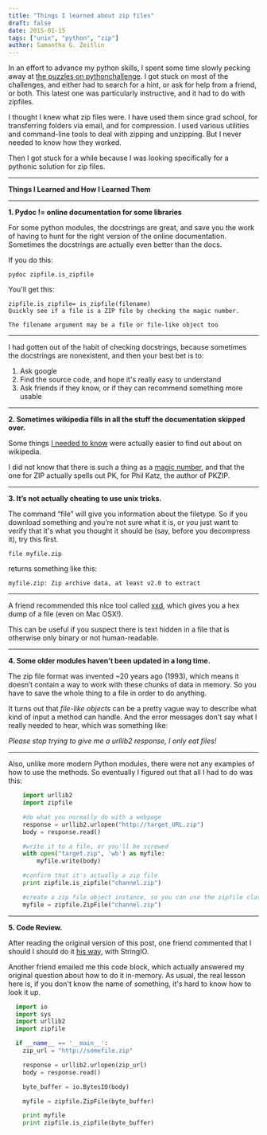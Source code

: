```yaml
---
title: "Things I learned about zip files"
draft: false
date: 2015-01-15
tags: ["unix", "python", "zip"]
author: Samantha G. Zeitlin
---
```



In an effort to advance my python skills, I spent some time slowly pecking away at [the puzzles on pythonchallenge][1]. I got stuck on most of the challenges, and either had to search for a hint, or ask for help from a friend, or both. This latest one was particularly instructive, and it had to do with zipfiles. 

I thought I knew what zip files were. I have used them since grad school, for transferring folders via email, and for compression. I used various utilities and command-line tools to deal with zipping and unzipping. But I never needed to know how they worked. 

Then I got stuck for a while because I was looking specifically for a pythonic solution for zip files. 


----------


**Things I Learned and How I Learned Them**


----------


**1. Pydoc != online documentation for some libraries**

For some python modules, the docstrings are great, and save you the work of having to hunt for the right version of the online documentation. Sometimes the docstrings are actually even better than the docs. 

If you do this:

    pydoc zipfile.is_zipfile

You'll get this:

    zipfile.is_zipfile= is_zipfile(filename)
    Quickly see if a file is a ZIP file by checking the magic number.
    
    The filename argument may be a file or file-like object too


----------


I had gotten out of the habit of checking docstrings, because sometimes the docstrings are nonexistent, and then your best bet is to: 

 1. Ask google 
 2. Find the source code, and hope it's really easy to
    understand
 3. Ask friends if they know, or if they can recommend something more usable

 
----------


 **2. Sometimes wikipedia fills in all the stuff the documentation skipped over.** 
 
Some things [I needed to know][2] were actually easier to find out about on wikipedia. 

I did not know that there is such a thing as a [magic number][3], and that the one for ZIP actually spells out PK, for Phil Katz, the author of PKZIP. 


----------


**3. It’s not actually cheating to use unix tricks.** 

The command “file” will give you information about the filetype. So if you download something and you’re not sure what it is, or you just want to verify that it's what you thought it should be (say, before you decompress it), try this first. 

    file myfile.zip

returns something like this:

    myfile.zip: Zip archive data, at least v2.0 to extract


----------


A friend recommended this nice tool called [xxd][4], which gives you a hex dump of a file (even on Mac OSX!). 

This can be useful if you suspect there is text hidden in a file that is otherwise only binary or not human-readable. 


----------


**4. Some older modules haven’t been updated in a long time.** 

The zip file format was invented ~20 years ago (1993), which means it doesn’t contain a way to work with these chunks of data in memory. So you have to save the whole thing to a file in order to do anything. 

It turns out that *file-like objects* can be a pretty vague way to describe what kind of input a method can handle. And the error messages don't say what I really needed to hear, which was something like: 

*Please stop trying to give me a urllib2 response, I only eat files!* 


----------


Also, unlike more modern Python modules, there were not any examples of how to use the methods. So eventually I figured out that all I had to do was this: 

```python
    import urllib2
    import zipfile

    #do what you normally do with a webpage
    response = urllib2.urlopen("http://target_URL.zip")
    body = response.read()

    #write it to a file, or you'll be screwed 
    with open("target.zip", 'wb') as myfile:
        myfile.write(body)

    #confirm that it's actually a zip file
    print zipfile.is_zipfile("channel.zip")

    #create a zip file object instance, so you can use the zipfile class methods
    myfile = zipfile.ZipFile("channel.zip")

```
----------
 **5. Code Review.** 

After reading the original version of this post, one friend commented that I should I should do it [his way][5], with StringIO. 

Another friend emailed me this code block, which actually answered my original question about how to do it in-memory. As usual, the real lesson here is, if you don't know the name of something, it's hard to know how to look it up. 

```python
  import io
  import sys
  import urllib2
  import zipfile

  if __name__ == '__main__':
    zip_url = "http://somefile.zip"

    response = urllib2.urlopen(zip_url)
    body = response.read()

    byte_buffer = io.BytesIO(body)

    myfile = zipfile.ZipFile(byte_buffer)

    print myfile
    print zipfile.is_zipfile(byte_buffer)

```

  [1]: http://pythonchallenge.com
  [2]: https://en.wikipedia.org/wiki/Zip_(file_format)#Structure
  [3]: https://en.wikipedia.org/wiki/Magic_number_(programming)
  [4]: http://linux.die.net/man/1/xxd
  [5]: https://gist.github.com/ods94065/e8bb54570d170e97b19b
